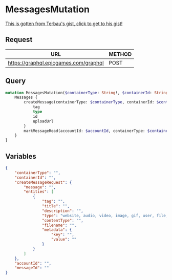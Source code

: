 # MessagesMutation

[This is gotten from Terbau's gist, click to get to his gist!](https://gist.github.com/Terbau/f36990a1d608f65645206835e708d488)

## Request
| URL | METHOD |
| - | - |
| https://graphql.epicgames.com/graphql | POST |

## Query
```graphql
mutation MessagesMutation($containerType: String!, $containerId: String!, $createMessageRequest: CreateMessageRequest!, $accountId: String!, $messageId: String!) {
    Messages {
        createMessage(containerType: $containerType, containerId: $containerId, createMessageRequest: $createMessageRequest) {
            tag
            type
            id
            uploadUrl
        }
        markMessageRead(accountId: $accountId, containerType: $containerType, containerId: $containerId, messageId: $messageId)
    }
}
```

## Variables
```json
{
    "containerType": "",
    "containerId": "",
    "createMessageRequest": {
        "message": "",
        "entities": [
            {
                "tag": "",
                "title": "",
                "description": "",
                "type": "website, audio, video, image, gif, user, file, highlight",
                "contentType": "",
                "filename": "",
                "metadata": {
                    "key": "",
                    "value": ""
                }
            }
        ]
    },
    "accountId": "",
    "messageId": ""
}
```
